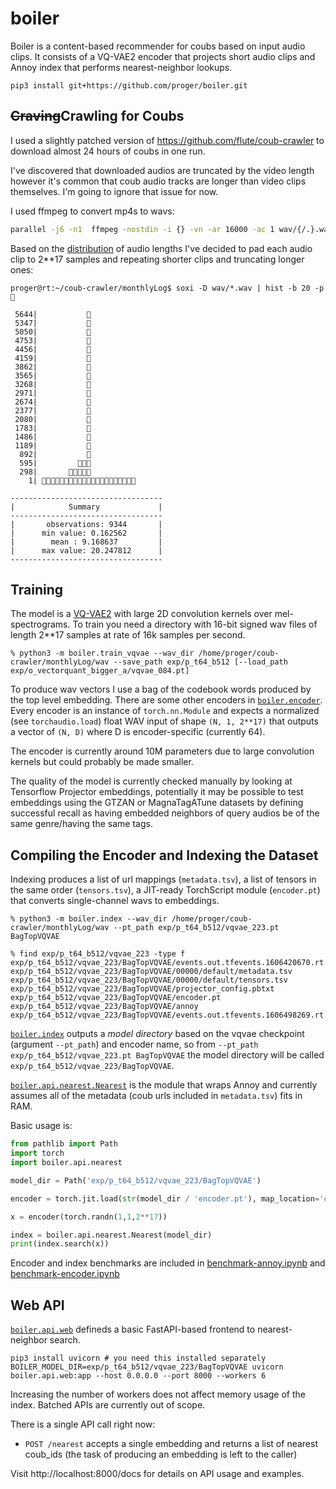 # boiler

Boiler is a content-based recommender for coubs based on input audio clips. It consists of a VQ-VAE2 encoder that projects short audio clips and Annoy index
that performs nearest-neighbor lookups.

```console
pip3 install git+https://github.com/proger/boiler.git
```

## ~~Craving~~Crawling for Coubs

I used a slightly patched version of https://github.com/flute/coub-crawler to download almost 24 hours of coubs in one run.

I've discovered that downloaded audios are truncated by the video length
however it's common that coub audio tracks are longer than video clips themselves.
I'm going to ignore that issue for now.

I used ffmpeg to convert mp4s to wavs:

```bash
parallel -j6 -n1  ffmpeg -nostdin -i {} -vn -ar 16000 -ac 1 wav/{/.}.wav ::: video/*.mp4
```

Based on the [distribution](https://github.com/glamp/bashplotlib) of audio lengths I've decided to pad each audio clip to 2**17 samples and repeating
shorter clips and truncating longer ones:

```console
proger@rt:~/coub-crawler/monthlyLog$ soxi -D wav/*.wav | hist -b 20 -p 🍄

 5644|           🍄
 5347|           🍄
 5050|           🍄
 4753|           🍄
 4456|           🍄
 4159|           🍄
 3862|           🍄
 3565|           🍄
 3268|           🍄
 2971|           🍄
 2674|           🍄
 2377|           🍄
 2080|           🍄
 1783|           🍄
 1486|           🍄
 1189|           🍄
  892|           🍄
  595|         🍄🍄🍄
  298|       🍄🍄🍄🍄🍄
    1| 🍄🍄🍄🍄🍄🍄🍄🍄🍄🍄🍄🍄🍄🍄🍄🍄🍄🍄🍄🍄🍄

----------------------------------
|            Summary             |
----------------------------------
|       observations: 9344       |
|      min value: 0.162562       |
|        mean : 9.168637         |
|      max value: 20.247812      |
----------------------------------
```

## Training

The model is a [VQ-VAE2](https://github.com/rosinality/vq-vae-2-pytorch) with large 2D convolution kernels over mel-spectrograms.
To train you need a directory with 16-bit signed wav files of length 2**17 samples at rate of 16k samples per second.

```console
% python3 -m boiler.train_vqvae --wav_dir /home/proger/coub-crawler/monthlyLog/wav --save_path exp/p_t64_b512 [--load_path exp/o_vectorquant_bigger_a/vqvae_084.pt]
```

To produce wav vectors I use a bag of the codebook words produced by the top level embedding.
There are some other encoders in [`boiler.encoder`](boiler/encoder.py). Every encoder is an instance of `torch.nn.Module` and expects
a normalized (see `torchaudio.load`) float WAV input of shape `(N, 1, 2**17)` that outputs a vector of `(N, D)` where D is encoder-specific (currently 64).

The encoder is currently around 10M parameters due to large convolution kernels but could probably be made smaller.

The quality of the model is currently checked manually by looking at Tensorflow Projector embeddings, potentially it may be possible to test embeddings
using the GTZAN or MagnaTagATune datasets by defining successful recall as having embedded neighbors of query audios be of the same genre/having the same tags.

## Compiling the Encoder and Indexing the Dataset

Indexing produces a list of url mappings (`metadata.tsv`), a list of tensors in the same order (`tensors.tsv`), a JIT-ready TorchScript module (`encoder.pt`) that
converts single-channel wavs to embeddings.

```console
% python3 -m boiler.index --wav_dir /home/proger/coub-crawler/monthlyLog/wav --pt_path exp/p_t64_b512/vqvae_223.pt BagTopVQVAE

% find exp/p_t64_b512/vqvae_223 -type f
exp/p_t64_b512/vqvae_223/BagTopVQVAE/events.out.tfevents.1606420670.rt.1393854.0
exp/p_t64_b512/vqvae_223/BagTopVQVAE/00000/default/metadata.tsv
exp/p_t64_b512/vqvae_223/BagTopVQVAE/00000/default/tensors.tsv
exp/p_t64_b512/vqvae_223/BagTopVQVAE/projector_config.pbtxt
exp/p_t64_b512/vqvae_223/BagTopVQVAE/encoder.pt
exp/p_t64_b512/vqvae_223/BagTopVQVAE/annoy
exp/p_t64_b512/vqvae_223/BagTopVQVAE/events.out.tfevents.1606498269.rt.2782441.0
```

[`boiler.index`](boiler/index.py) outputs a *model directory* based on the vqvae checkpoint (argument `--pt_path`) and encoder name, so from `--pt_path exp/p_t64_b512/vqvae_223.pt BagTopVQVAE` the model directory will be called `exp/p_t64_b512/vqvae_223/BagTopVQVAE`.

[`boiler.api.nearest.Nearest`](boiler/api/nearest.py) is the module that wraps Annoy and currently assumes all of the metadata (coub urls included in `metadata.tsv`) fits in RAM.

Basic usage is:

```python
from pathlib import Path
import torch
import boiler.api.nearest

model_dir = Path('exp/p_t64_b512/vqvae_223/BagTopVQVAE')

encoder = torch.jit.load(str(model_dir / 'encoder.pt'), map_location='cpu')

x = encoder(torch.randn(1,1,2**17))

index = boiler.api.nearest.Nearest(model_dir)
print(index.search(x))
```

Encoder and index benchmarks are included in [benchmark-annoy.ipynb](benchmark-annoy.ipynb) and [benchmark-encoder.ipynb](benchmark-encoder.ipynb)

## Web API

[`boiler.api.web`](boiler/api/web.py) defineds a basic FastAPI-based frontend to nearest-neighbor search.

```
pip3 install uvicorn # you need this installed separately
BOILER_MODEL_DIR=exp/p_t64_b512/vqvae_223/BagTopVQVAE uvicorn boiler.api.web:app --host 0.0.0.0 --port 8000 --workers 6
```

Increasing the number of workers does not affect memory usage of the index. Batched APIs are currently out of scope.

There is a single API call right now:
- `POST /nearest` accepts a single embedding and returns a list of nearest coub_ids (the task of producing an embedding is left to the caller)

Visit http://localhost:8000/docs for details on API usage and examples.